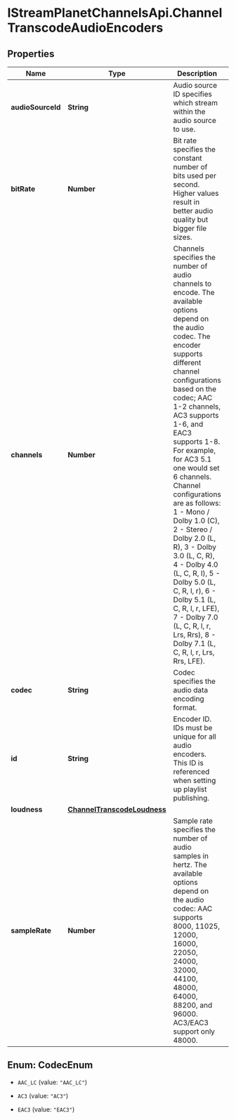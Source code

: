 # IStreamPlanetChannelsApi.ChannelTranscodeAudioEncoders

## Properties

Name | Type | Description | Notes
------------ | ------------- | ------------- | -------------
**audioSourceId** | **String** | Audio source ID specifies which stream within the audio source to use. | [optional] 
**bitRate** | **Number** | Bit rate specifies the constant number of bits used per second. Higher values result in better audio quality but bigger file sizes. | [optional] 
**channels** | **Number** | Channels specifies the number of audio channels to encode. The available options depend on the audio codec. The encoder supports different channel configurations based on the codec; AAC 1-2 channels, AC3 supports 1-6, and EAC3 supports 1-8. For example, for AC3 5.1 one would set 6 channels. Channel configurations are as follows: 1 - Mono / Dolby 1.0 (C), 2 - Stereo / Dolby 2.0 (L, R), 3 - Dolby 3.0 (L, C, R), 4 - Dolby 4.0 (L, C, R, l), 5 - Dolby 5.0 (L, C, R, l, r), 6 - Dolby 5.1 (L, C, R, l, r, LFE), 7 - Dolby 7.0 (L, C, R, l, r, Lrs, Rrs), 8 - Dolby 7.1 (L, C, R, l, r, Lrs, Rrs, LFE). | [optional] 
**codec** | **String** | Codec specifies the audio data encoding format. | [optional] 
**id** | **String** | Encoder ID. IDs must be unique for all audio encoders. This ID is referenced when setting up playlist publishing. | [optional] 
**loudness** | [**ChannelTranscodeLoudness**](ChannelTranscodeLoudness.md) |  | [optional] 
**sampleRate** | **Number** | Sample rate specifies the number of audio samples in hertz. The available options depend on the audio codec: AAC supports 8000, 11025, 12000, 16000, 22050, 24000, 32000, 44100, 48000, 64000, 88200, and 96000. AC3/EAC3 support only 48000. | [optional] 



## Enum: CodecEnum


* `AAC_LC` (value: `"AAC_LC"`)

* `AC3` (value: `"AC3"`)

* `EAC3` (value: `"EAC3"`)





